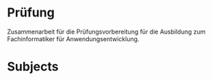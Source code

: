 # Prüfung

Zusammenarbeit für die Prüfungsvorbereitung für die Ausbildung zum Fachinformatiker für Anwendungsentwicklung.

# Subjects
